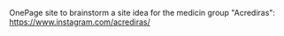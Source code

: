 OnePage site to brainstorm a site idea for the medicin group "Acrediras": https://www.instagram.com/acrediras/
